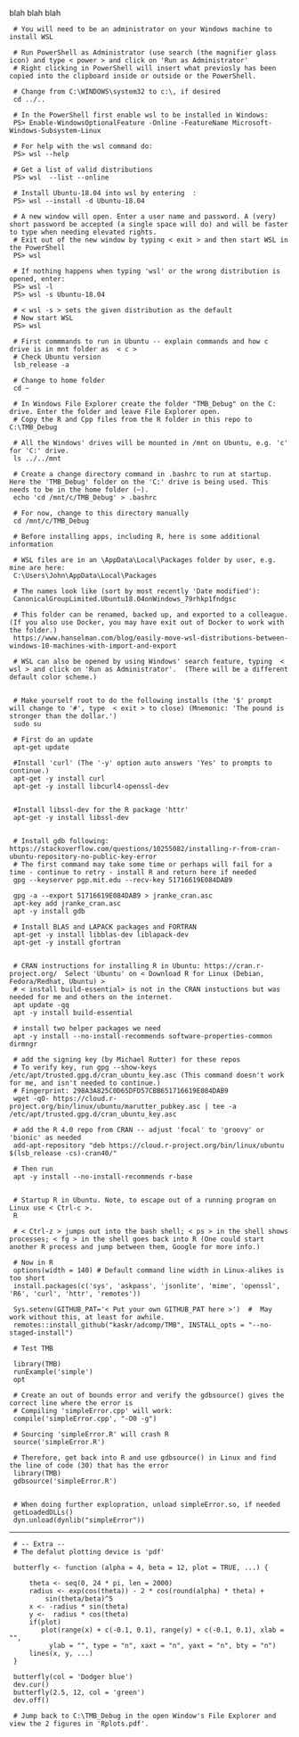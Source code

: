 blah blah blah 


     # You will need to be an administrator on your Windows machine to install WSL
     
     # Run PowerShell as Administrator (use search (the magnifier glass icon) and type < power > and click on 'Run as Administrator'
     # Right clicking in PowerShell will insert what previosly has been copied into the clipboard inside or outside or the PowerShell.
     
     # Change from C:\WINDOWS\system32 to c:\, if desired
     cd ../.. 
     
     # In the PowerShell first enable wsl to be installed in Windows:
     PS> Enable-WindowsOptionalFeature -Online -FeatureName Microsoft-Windows-Subsystem-Linux
     
     # For help with the wsl command do:
     PS> wsl --help
     
     # Get a list of valid distributions
     PS> wsl  --list --online
     
     # Install Ubuntu-18.04 into wsl by entering  :
     PS> wsl --install -d Ubuntu-18.04 
     
     # A new window will open. Enter a user name and password. A (very) short password be accepted (a single space will do) and will be faster to type when needing elevated rights.
     # Exit out of the new window by typing < exit > and then start WSL in the PowerShell
     PS> wsl
     
     # If nothing happens when typing 'wsl' or the wrong distribution is opened, enter:
     PS> wsl -l
     PS> wsl -s Ubuntu-18.04
     
     # < wsl -s > sets the given distribution as the default
     # Now start WSL
     PS> wsl 
     
     # First commmands to run in Ubuntu -- explain commands and how c drive is in mnt folder as  < c >
     # Check Ubuntu version 
     lsb_release -a
     
     # Change to home folder
     cd ~
     
     # In Windows File Explorer create the folder "TMB_Debug" on the C: drive. Enter the folder and leave File Explorer open.
     # Copy the R and Cpp files from the R folder in this repo to C:\TMB_Debug
     
     # All the Windows' drives will be mounted in /mnt on Ubuntu, e.g. 'c' for 'C:' drive.
     ls ../../mnt
     
     # Create a change directory command in .bashrc to run at startup. Here the 'TMB_Debug' folder on the 'C:' drive is being used. This needs to be in the home folder (~).
     echo 'cd /mnt/c/TMB_Debug' > .bashrc
     
     # For now, change to this directory manually
     cd /mnt/c/TMB_Debug
     
     # Before installing apps, including R, here is some additional information
       
     # WSL files are in an \AppData\Local\Packages folder by user, e.g. mine are here:
     C:\Users\John\AppData\Local\Packages
     
     # The names look like (sort by most recently 'Date modified'):
     CanonicalGroupLimited.Ubuntu18.04onWindows_79rhkp1fndgsc
     
     # This folder can be renamed, backed up, and exported to a colleague.  (If you also use Docker, you may have exit out of Docker to work with the folder.)
     https://www.hanselman.com/blog/easily-move-wsl-distributions-between-windows-10-machines-with-import-and-export
     
     # WSL can also be opened by using Windows' search feature, typing  < wsl > and click on 'Run as Administrator'.  (There will be a different default color scheme.)
     
     
     # Make yourself root to do the following installs (the '$' prompt will change to '#', type  < exit > to close) (Mnemonic: 'The pound is stronger than the dollar.')
     sudo su
     
     # First do an update
     apt-get update
     
     #Install 'curl' (The '-y' option auto answers 'Yes' to prompts to continue.)
     apt-get -y install curl
     apt-get -y install libcurl4-openssl-dev
     
     
     #Install libssl-dev for the R package 'httr'
     apt-get -y install libssl-dev
     
     
     # Install gdb following: https://stackoverflow.com/questions/10255082/installing-r-from-cran-ubuntu-repository-no-public-key-error
     # The first command may take some time or perhaps will fail for a time - continue to retry - install R and return here if needed
     gpg --keyserver pgp.mit.edu --recv-key 51716619E084DAB9
     
     gpg -a --export 51716619E084DAB9 > jranke_cran.asc 
     apt-key add jranke_cran.asc 
     apt -y install gdb
     
     # Install BLAS and LAPACK packages and FORTRAN
     apt-get -y install libblas-dev liblapack-dev
     apt-get -y install gfortran
     
     
     # CRAN instructions for installing R in Ubuntu: https://cran.r-project.org/  Select 'Ubuntu' on < Download R for Linux (Debian, Fedora/Redhat, Ubuntu) >
     # < install build-essential> is not in the CRAN instuctions but was needed for me and others on the internet.
     apt update -qq
     apt -y install build-essential
     
     # install two helper packages we need
     apt -y install --no-install-recommends software-properties-common dirmngr
     
     # add the signing key (by Michael Rutter) for these repos
     # To verify key, run gpg --show-keys /etc/apt/trusted.gpg.d/cran_ubuntu_key.asc (This command doesn't work for me, and isn't needed to continue.)
     # Fingerprint: 298A3A825C0D65DFD57CBB651716619E084DAB9
     wget -qO- https://cloud.r-project.org/bin/linux/ubuntu/marutter_pubkey.asc | tee -a /etc/apt/trusted.gpg.d/cran_ubuntu_key.asc
     
     # add the R 4.0 repo from CRAN -- adjust 'focal' to 'groovy' or 'bionic' as needed
     add-apt-repository "deb https://cloud.r-project.org/bin/linux/ubuntu $(lsb_release -cs)-cran40/"
     
     # Then run
     apt -y install --no-install-recommends r-base
     
     
     # Startup R in Ubuntu. Note, to escape out of a running program on Linux use < Ctrl-c >.
     R
     
     # < Ctrl-z > jumps out into the bash shell; < ps > in the shell shows processes; < fg > in the shell goes back into R (One could start another R process and jump between them, Google for more info.)
     
     # Now in R
     options(width = 140) # Default command line width in Linux-alikes is too short
     install.packages(c('sys', 'askpass', 'jsonlite', 'mime', 'openssl', 'R6', 'curl', 'httr', 'remotes'))
     
     Sys.setenv(GITHUB_PAT='< Put your own GITHUB_PAT here >')  #  May work without this, at least for awhile.
     remotes::install_github("kaskr/adcomp/TMB", INSTALL_opts = "--no-staged-install")
     
     # Test TMB
     
     library(TMB)
     runExample('simple')
     opt
     
     # Create an out of bounds error and verify the gdbsource() gives the correct line where the error is
     # Compiling 'simpleError.cpp' will work:
     compile('simpleError.cpp', "-O0 -g")
     
     # Sourcing 'simpleError.R' will crash R
     source('simpleError.R')
     
     # Therefore, get back into R and use gdbsource() in Linux and find the line of code (30) that has the error
     library(TMB)
     gdbsource('simpleError.R')
     
     
     # When doing further explopration, unload simpleError.so, if needed
     getLoadedDLLs()
     dyn.unload(dynlib("simpleError"))
     
---
     
     # -- Extra --
     # The defalut plotting device is 'pdf'
     
     butterfly <- function (alpha = 4, beta = 12, plot = TRUE, ...) {
     
         theta <- seq(0, 24 * pi, len = 2000)
         radius <- exp(cos(theta)) - 2 * cos(round(alpha) * theta) + 
             sin(theta/beta)^5
         x <- -radius * sin(theta)
         y <-  radius * cos(theta)
         if(plot)
            plot(range(x) + c(-0.1, 0.1), range(y) + c(-0.1, 0.1), xlab = "",  
              ylab = "", type = "n", xaxt = "n", yaxt = "n", bty = "n")   
         lines(x, y, ...)
     }
     
     butterfly(col = 'Dodger blue')
     dev.cur()
     butterfly(2.5, 12, col = 'green')
     dev.off()
     
     # Jump back to C:\TMB_Debug in the open Window's File Explorer and view the 2 figures in 'Rplots.pdf'.
     


